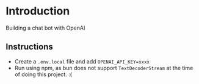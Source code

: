 # Introduction

Building a chat bot with OpenAI

## Instructions

- Create a `.env.local` file and add `OPENAI_API_KEY=xxxx`
- Run using npm, as bun does not support `TextDecoderStream` at the time of doing this project. :(
